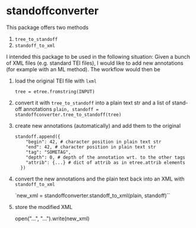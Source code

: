# standoffconverter

This package offers two methods

1. `tree_to_standoff`
2. `standoff_to_xml`

I intended this package to be used in the following situation:
Given a bunch of XML files (e.g. standard TEI files), I would like to add new annotations (for example with an ML method). The workflow would then be

1. load the original TEI file with `lxml`

    `tree = etree.fromstring(INPUT)`

2. convert it with `tree_to_standoff` into a plain text str and a list of stand-off annotations
    `plain, standoff = standoffconverter.tree_to_standoff(tree)`

3. create new annotations (automatically) and add them to the original

    ```
    standoff.append({
        "begin": 42, # character position in plain text str
        "end": 42, # character position in plain text str
        "tag": "SOMETAG",
        "depth": 0, # depth of the annotation wrt. to the other tags
        "attrib": {...} # dict of attrib as in etree.attrib elements
      })

4. convert the new annotations and the plain text back into an XML with `standoff_to_xml`

    `new_xml = standoffconverter.standoff_to_xml(plain, standoff)``

5. store the modified XML

    open("...", "...").write(new_xml)



      
      
      
      

      
